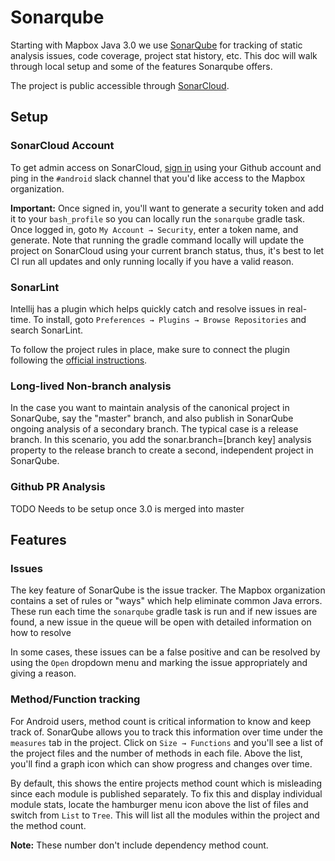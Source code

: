 # Sonarqube

Starting with Mapbox Java 3.0 we use [SonarQube](https://www.sonarqube.org/) for tracking of static analysis issues, code coverage, project stat history, etc. This doc will walk through local setup and some of the features Sonarqube offers.

The project is public accessible through [SonarCloud](https://sonarcloud.io/dashboard?id=mapbox-java-services).

## Setup

### SonarCloud Account
To get admin access on SonarCloud, [sign in](https://sonarcloud.io/sessions/new) using your Github account and ping in the `#android` slack channel that you'd like access to the Mapbox organization.

**Important:** Once signed in, you'll want to generate a security token and add it to your `bash_profile` so you can locally run the `sonarqube` gradle task. Once logged in, goto `My Account → Security`, enter a token name, and generate. Note that running the gradle command locally will update the project on SonarCloud using your current branch status, thus, it's best to let CI run all updates and only running locally if you have a valid reason.

### SonarLint
Intellij has a plugin which helps quickly catch and resolve issues in real-time. To install, goto `Preferences → Plugins → Browse Repositories` and search SonarLint.

To follow the project rules in place, make sure to connect the plugin following the [official instructions](http://www.sonarlint.org/intellij/index.html#Connected). 


### Long-lived Non-branch analysis
In the case you want to maintain analysis of the canonical project in SonarQube, say the "master" branch, and also publish in SonarQube ongoing analysis of a secondary branch. The typical case is a release branch. In this scenario, you add the sonar.branch=[branch key] analysis property to the release branch to create a second, independent project in SonarQube.

### Github PR Analysis
TODO Needs to be setup once 3.0 is merged into master

## Features

### Issues
The key feature of SonarQube is the issue tracker. The Mapbox organization contains a set of rules or "ways" which help eliminate common Java errors. These run each time the `sonarqube` gradle task is run and if new issues are found, a new issue in the queue will be open with detailed information on how to resolve

In some cases, these issues can be a false positive and can be resolved by using the `Open` dropdown menu and marking the issue appropriately and giving a reason. 

### Method/Function tracking
For Android users, method count is critical information to know and keep track of. SonarQube allows you to track this information over time under the `measures` tab in the project. Click on `Size → Functions` and you'll see a list of the project files and the number of methods in each file. Above the list, you'll find a graph icon which can show progress and changes over time.

By default, this shows the entire projects method count which is misleading since each module is published separately. To fix this and display individual module stats, locate the hamburger menu icon above the list of files and switch from `List` to `Tree`. This will list all the modules within the project and the method count. 

**Note:** These number don't include dependency method count.